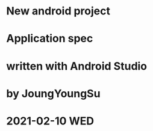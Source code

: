 # New android project

# Application spec
# written with Android Studio
# by JoungYoungSu
#
# 2021-02-10 WED
